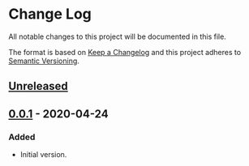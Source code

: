 # Change Log
All notable changes to this project will be documented in this file.

The format is based on [Keep a Changelog](http://keepachangelog.com/)
and this project adheres to [Semantic Versioning](http://semver.org/).


## [Unreleased]


## [0.0.1] - 2020-04-24
### Added
- Initial version.


<!-- links -->
[Unreleased]: https://github.com/plandes/util/compare/v0.0.1...HEAD
[0.0.1]: https://github.com/plandes/util/compare/v0.0.0...v0.0.1
